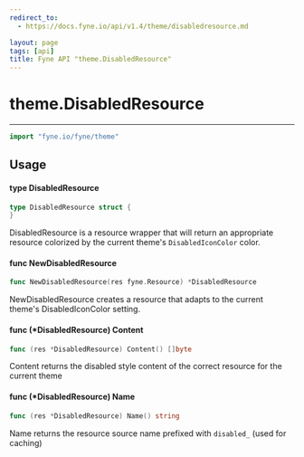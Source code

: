 ```yaml
---
redirect_to:
  - https://docs.fyne.io/api/v1.4/theme/disabledresource.md

layout: page
tags: [api]
title: Fyne API "theme.DisabledResource"
---
```



# theme.DisabledResource
---
```go
import "fyne.io/fyne/theme"
```

## Usage

#### type DisabledResource

```go
type DisabledResource struct {
}
```

DisabledResource is a resource wrapper that will return an appropriate resource colorized by the current theme's `DisabledIconColor` color.

#### func  NewDisabledResource

```go
func NewDisabledResource(res fyne.Resource) *DisabledResource
```
NewDisabledResource creates a resource that adapts to the current theme's DisabledIconColor setting.

#### func (*DisabledResource) Content

```go
func (res *DisabledResource) Content() []byte
```
Content returns the disabled style content of the correct resource for the current theme

#### func (*DisabledResource) Name

```go
func (res *DisabledResource) Name() string
```
Name returns the resource source name prefixed with `disabled_` (used for caching)
